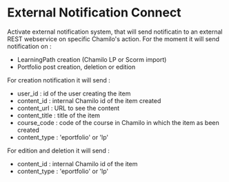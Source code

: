 # External Notification Connect

Activate external notification system, that will send notificatin to an external REST webservice on specific Chamilo's action.
For the moment it will send notification on :
* LearningPath creation (Chamilo LP or Scorm import)
* Portfolio post creation, deletion or edition

For creation notification it will send :
* user_id : id of the user creating the item
* content_id : internal Chamilo id of the item created
* content_url : URL to see the content
* content_title : title of the item
* course_code : code of the course in Chamilo in which the item as been created
* content_type : 'eportfolio' or 'lp'

For edition and deletion it will send :
* content_id : internal Chamilo id of the item
* content_type : 'eportfolio' or 'lp'
